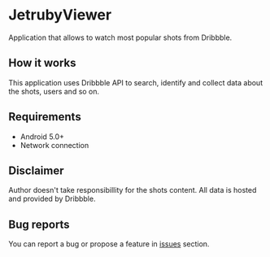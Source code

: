# JetrubyViewer

Application that allows to watch most popular shots from Dribbble.

## How it works
This application uses Dribbble API to search, identify and collect data about the shots, users and so on.

## Requirements
* Android 5.0+
* Network connection

## Disclaimer
Author doesn't take responsibillity for the shots content. All data is hosted and provided by Dribbble.

## Bug reports
You can report a bug or propose a feature in [issues](https://github.com/StanislavZakharov/JetrubyViewer/issues) section.


